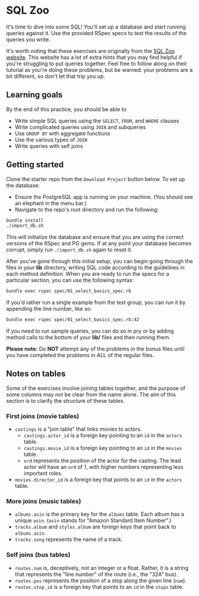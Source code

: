 # SQL Zoo

It's time to dive into some SQL! You'll set up a database and start running
queries against it. Use the provided RSpec specs to test the results of the
queries you write.

It's worth noting that these exercises are originally from the [SQL Zoo
website][sqlzoo]. This website has a lot of extra hints that you may find
helpful if you're struggling to put queries together. Feel free to follow along
on their tutorial as you're doing these problems, but be warned: your problems
are a bit different, so don't let that trip you up.

[sqlzoo]: https://sqlzoo.net

## Learning goals

By the end of this practice, you should be able to

- Write simple SQL queries using the `SELECT`, `FROM`, and `WHERE` clauses
- Write complicated queries using `JOIN` and subqueries
- Use `GROUP BY` with aggregate functions
- Use the various types of `JOIN`
- Write queries with self joins

## Getting started

Clone the starter repo from the `Download Project` button below. To set up the
database:

- Ensure the PostgreSQL app is running on your machine. (You should see an
  elephant in the menu bar.)
- Navigate to the repo's root directory and run the following:

```sh
bundle install
./import_db.sh
```

This will initialize the database and ensure that you are using the correct
versions of the RSpec and PG gems. If at any point your database becomes
corrupt, simply run `./import_db.sh` again to reset it.

After you've gone through this initial setup, you can begin going through the
files in your **lib** directory, writing SQL code according to the guidelines in
each method definition. When you are ready to run the specs for a particular
section, you can use the following syntax:

```sh
bundle exec rspec spec/01_select_basics_spec.rb
```

If you'd rather run a single example from the test group, you can run it by
appending the line number, like so:

```sh
bundle exec rspec spec/01_select_basics_spec.rb:42
```

If you need to run sample queries, you can do so in pry or by adding method
calls to the bottom of your **lib/** files and then running them.

**Please note:** Do **NOT** attempt any of the problems in the bonus files until
you have completed the problems in ALL of the regular files.

## Notes on tables

Some of the exercises involve joining tables together, and the purpose of some
columns may not be clear from the name alone. The aim of this section is to
clarify the structure of these tables.

### First joins (movie tables)

- `castings` is a "join table" that links movies to actors.
  - `castings.actor_id` is a foreign key pointing to an `id` in the `actors`
    table.
  - `castings.movie_id` is a foreign key pointing to an `id` in the `movies`
    table.
  - `ord` represents the position of the actor for the casting. The lead actor
    will have an `ord` of 1, with higher numbers representing less important
    roles.
- `movies.director_id` is a foreign key that points to an `id` in the `actors`
  table.

### More joins (music tables)

- `albums.asin` is the primary key for the `albums` table. Each album has a
  unique `asin`. (`asin` stands for "Amazon Standard Item Number".)
- `tracks.album` and `styles.album` are foreign keys that point back to
  `albums.asin`.
- `tracks.song` represents the name of a track.

### Self joins (bus tables)

- `routes.num` is, deceptively, not an integer or a float. Rather, it is a
  string that represents the "line number" of the route (i.e., the "32A" bus).
- `routes.pos` represents the position of a stop along the given line (`num`).
- `routes.stop_id` is a foreign key that points to an `id` in the `stops` table.

